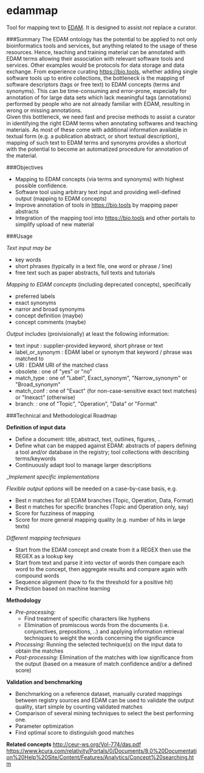 # edammap
Tool for mapping text to [EDAM](http://bioportal.bioontology.org/ontologies/EDAM?p=classes).  It is designed to assist not replace a curator.

###Summary
The EDAM ontology has the potential to be applied to not only bioinformatics tools and services, but anything related to the usage of these resources.  Hence, teaching and training material can be annotated with EDAM terms allowing their association with relevant software tools and services. Other examples would be protocols for data storage and data exchange.  From experience curating https://bio.tools, whether adding single software tools up to entire collections, the bottleneck is the mapping of software descriptors (tags or free text) to EDAM concepts (terms and synonyms).  This can be time-consuming and error-prone, especially for annotation of for large data sets which lack meaningful tags (annotations) performed by people who are not already familiar with EDAM, resulting in wrong or missing annotations.  
Given this bottleneck, we need fast and precise methods to assist a curator in identifying the right EDAM terms when annotating softwares and teaching materials.  As most of these come with additional information available in textual form (e.g. a publication abstract, or short textual description), mapping of such text to EDAM terms and synonyms provides a shortcut with the potential to become an automatized procedure for annotation of the material.

###Objectives
- Mapping to EDAM concepts (via terms and synonyms) with highest possible confidence. 
- Software tool using arbitrary text input and providing well-defined output (mapping to EDAM concepts)
- Improve annotation of tools in https://bio.tools by mapping paper abstracts
- Integration of the mapping tool into https://bio.tools and other portals to simplify upload of new material

###Usage

_Text input may be_
* key words 
* short phrases (typically in a text file, one word or phrase / line) 
* free text such as paper abstracts, full texts and tutorials

_Mapping to EDAM concepts_ (including deprecated concepts), specifically
* preferred labels 
* exact synonyms
* narror and broad synonyms
* concept definition (maybe)
* concept comments (maybe)

_Output_ includes (proivisionally) at least the following information:

* text input 	    	: supplier-provided keyword, short phrase or text
* label_or_synonym 	: EDAM label or synonym that keyword / phrase was matched to
* URI 			: EDAM URI of the matched class
* obsolete 		: one of "yes" or "no"
* match_type 		: one of "Label", Exact_synonym", "Narrow_synonym" or "Broad_synonym"
* match_conf 		: one of "Exact" (for non-case-sensitive exact text matches) or "Inexact" (otherwise)
* branch:  		: one of "Topic", "Operation", "Data" or "Format" 

###Technical and Methodological Roadmap

__Definition of input data__
- Define a document: title, abstract, text, outlines, figures, ..
- Define what can be mapped against EDAM: abstracts of papers defining a tool and/or database in the registry; tool collections with describing terms/keywords
- Continuously adapt tool to manage larger descriptions

__Implement specific implementations_

_Flexible output options_ will be needed on a case-by-case basis, e.g.

* Best n matches for all EDAM branches (Topic, Operation, Data, Format)
* Best n matches for specific branches (Topic and Operation only, say)
* Score for fuzziness of mapping
* Score for more general mapping quality (e.g. number of hits in large texts)

_Different mapping techniques_
- Start from the EDAM concept and create from it a REGEX then use the REGEX as a lookup key 
- Start from text and parse it into vector of words then compare each word to the concept, then aggregate results and compare again with compound words
- Sequence alignment (how to fix the threshold for a positive hit)
- Prediction based on machine learning

__Methodology__
- _Pre-processing:_ 
   * Find treatment of specific characters like hyphens
   * Elimination of promiscous words from the documents (i.e. conjunctives, prepositions, ..) and applying information retrieval techniques to weight the words concerning the significance
- _Processing:_ Running the selected technique(s) on the input data to obtain the matches
- _Post-processing:_ Elimination of the matches with low significance from the output (based on a measure of match confidence and/or a defined score)

__Validation and benchmarking__

- Benchmarking on a reference dataset, manually curated mappings between registry sources and EDAM can be used to validate the output quality, start simple by counting validated matches
- Comparison of several mining techniques to select the best performing one.
- Parameter optimization
- Find optimal score to distinguish good matches


__Related concepts__
http://ceur-ws.org/Vol-774/das.pdf
https://www.kcura.com/relativity/Portals/0/Documents/8.0%20Documentation%20Help%20Site/Content/Features/Analytics/Concept%20searching.htm
